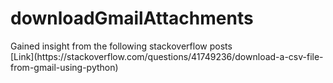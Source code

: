 # downloadGmailAttachments

<p>Gained insight from the following stackoverflow posts
<br>
[Link](https://stackoverflow.com/questions/41749236/download-a-csv-file-from-gmail-using-python)
</p>
